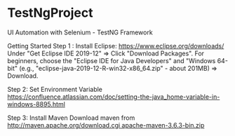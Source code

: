 # TestNgProject
UI Automation with Selenium - TestNG Framework

Getting Started
Step 1 : Install Eclipse:
https://www.eclipse.org/downloads/
Under "Get Eclipse IDE 2019-12" ⇒ Click "Download Packages". For beginners, choose the "Eclipse IDE for Java Developers" and "Windows 64-bit" (e.g., "eclipse-java-2019-12-R-win32-x86_64.zip" - about 201MB) ⇒ Download.

Step 2: Set Environment Variable
https://confluence.atlassian.com/doc/setting-the-java_home-variable-in-windows-8895.html

Step 3:  Install Maven
Download maven from http://maven.apache.org/download.cgi apache-maven-3.6.3-bin.zip
